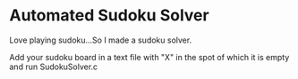 # Automated Sudoku Solver
Love playing sudoku...So I made a sudoku solver.

Add your sudoku board in a text file with "X" in the spot of which it is empty and run SudokuSolver.c
